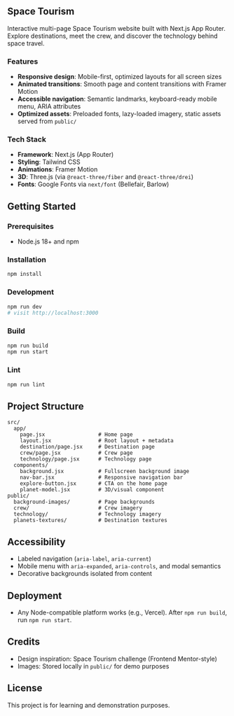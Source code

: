 ## Space Tourism

Interactive multi-page Space Tourism website built with Next.js App Router. Explore destinations, meet the crew, and discover the technology behind space travel.

### Features
- **Responsive design**: Mobile-first, optimized layouts for all screen sizes
- **Animated transitions**: Smooth page and content transitions with Framer Motion
- **Accessible navigation**: Semantic landmarks, keyboard-ready mobile menu, ARIA attributes
- **Optimized assets**: Preloaded fonts, lazy-loaded imagery, static assets served from `public/`

### Tech Stack
- **Framework**: Next.js (App Router)
- **Styling**: Tailwind CSS
- **Animations**: Framer Motion
- **3D**: Three.js (via `@react-three/fiber` and `@react-three/drei`)
- **Fonts**: Google Fonts via `next/font` (Bellefair, Barlow)

## Getting Started

### Prerequisites
- Node.js 18+ and npm

### Installation
```bash
npm install
```

### Development
```bash
npm run dev
# visit http://localhost:3000
```

### Build
```bash
npm run build
npm run start
```

### Lint
```bash
npm run lint
```

## Project Structure
```text
src/
  app/
    page.jsx                 # Home page
    layout.jsx               # Root layout + metadata
    destination/page.jsx     # Destination page
    crew/page.jsx            # Crew page
    technology/page.jsx      # Technology page
  components/
    background.jsx           # Fullscreen background image
    nav-bar.jsx              # Responsive navigation bar
    explore-button.jsx       # CTA on the home page
    planet-model.jsx         # 3D/visual component
public/
  background-images/         # Page backgrounds
  crew/                      # Crew imagery
  technology/                # Technology imagery
  planets-textures/          # Destination textures
```

## Accessibility
- Labeled navigation (`aria-label`, `aria-current`)
- Mobile menu with `aria-expanded`, `aria-controls`, and modal semantics
- Decorative backgrounds isolated from content

## Deployment
- Any Node-compatible platform works (e.g., Vercel). After `npm run build`, run `npm run start`.

## Credits
- Design inspiration: Space Tourism challenge (Frontend Mentor-style)
- Images: Stored locally in `public/` for demo purposes

## License
This project is for learning and demonstration purposes.
